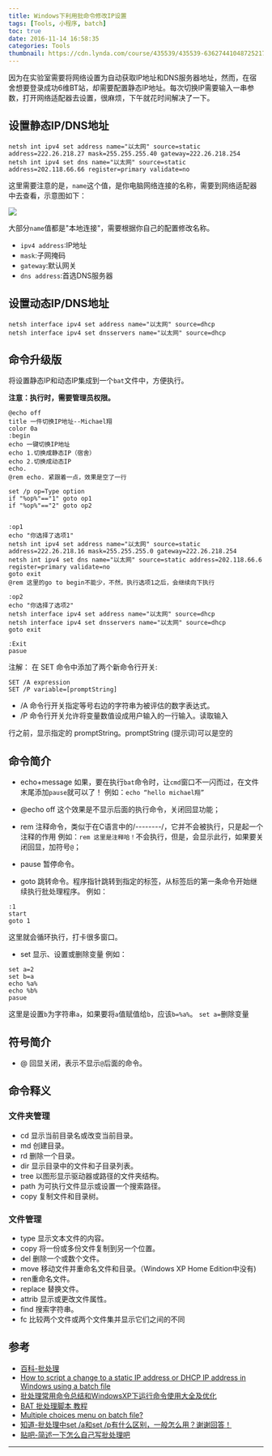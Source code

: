 ```yaml
---
title: Windows下利用批命令修改IP设置
tags: [Tools, 小程序, batch]
toc: true
date: 2016-11-14 16:58:35
categories: Tools
thumbnail: https://cdn.lynda.com/course/435539/435539-636274410487252173-16x9.jpg
---
```


因为在实验室需要将网络设置为自动获取IP地址和DNS服务器地址，然而，在宿舍想要登录成功6维BT站，却需要配置静态IP地址。每次切换IP需要输入一串参数，打开网络适配器去设置，很麻烦，下午就花时间解决了一下。

<!-- more -->

## 设置静态IP/DNS地址

```shell
netsh int ipv4 set address name="以太网" source=static address=222.26.218.27 mask=255.255.255.40 gateway=222.26.218.254
netsh int ipv4 set dns name="以太网" source=static address=202.118.66.66 register=primary validate=no
```

这里需要注意的是，`name`这个值，是你电脑网络连接的名称，需要到网络适配器中去查看，示意图如下：

![](http://ww4.sinaimg.cn/large/6d9475f6jw1f9rr07pdt5j20cr07gmyi.jpg)

大部分`name`值都是"本地连接"，需要根据你自己的配置修改名称。

- `ipv4 address`:IP地址
- `mask`:子网掩码
- `gateway`:默认网关
- `dns address`:首选DNS服务器

## 设置动态IP/DNS地址

```shell
netsh interface ipv4 set address name="以太网" source=dhcp
netsh interface ipv4 set dnsservers name="以太网" source=dhcp
```

## 命令升级版

将设置静态IP和动态IP集成到一个`bat`文件中，方便执行。

**注意：执行时，需要管理员权限。**

```shell
@echo off
title 一件切换IP地址--Michael翔
color 0a
:begin
echo 一键切换IP地址
echo 1.切换成静态IP（宿舍）
echo 2.切换成动态IP
echo.
@rem echo. 紧跟着一点，效果是空了一行

set /p op=Type option
if "%op%"=="1" goto op1
if "%op%"=="2" goto op2


:op1
echo "你选择了选项1"
netsh int ipv4 set address name="以太网" source=static address=222.26.218.16 mask=255.255.255.0 gateway=222.26.218.254
netsh int ipv4 set dns name="以太网" source=static address=202.118.66.6 register=primary validate=no
goto exit
@rem 这里的go to begin不能少，不然，执行选项1之后，会继续向下执行

:op2
echo "你选择了选项2"
netsh interface ipv4 set address name="以太网" source=dhcp
netsh interface ipv4 set dnsservers name="以太网" source=dhcp
goto exit

:Exit
pasue
```

注解：
在 SET 命令中添加了两个新命令行开关:

```shell
SET /A expression
SET /P variable=[promptString]
```

- /A 命令行开关指定等号右边的字符串为被评估的数字表达式。
- /P 命令行开关允许将变量数值设成用户输入的一行输入。读取输入

行之前，显示指定的 promptString。promptString (提示词)可以是空的

## 命令简介

- echo+message
如果，要在执行`bat`命令时，让`cmd`窗口不一闪而过，在文件末尾添加`pause`就可以了！
例如：`echo “hello michael翔”`

- @echo off
这个效果是不显示后面的执行命令，关闭回显功能；
- rem
注释命令，类似于在C语言中的/*--------*/，它并不会被执行，只是起一个注释的作用
例如：`rem 这里是注释哈！`不会执行，但是，会显示此行，如果要关闭回显，加符号`@`；
- pause
暂停命令。
- goto
跳转命令。程序指针跳转到指定的标签，从标签后的第一条命令开始继续执行批处理程序。
例如：
```
:1
start
goto 1
```
这里就会循环执行，打卡很多窗口。
- set
显示、设置或删除变量
例如：

```shell
set a=2
set b=a
echo %a%
echo %b%
pasue
```

这里是设置`b`为字符串`a`，如果要将`a`值赋值给`b`，应该`b=%a%`。
`set a=`删除变量

## 符号简介

- @
回显关闭，表示不显示`@`后面的命令。

## 命令释义

### 文件夹管理

- cd 显示当前目录名或改变当前目录。
- md 创建目录。
- rd 删除一个目录。
- dir 显示目录中的文件和子目录列表。
- tree 以图形显示驱动器或路径的文件夹结构。
- path 为可执行文件显示或设置一个搜索路径。
- copy 复制文件和目录树。

### 文件管理

- type 显示文本文件的内容。
- copy 将一份或多份文件复制到另一个位置。
- del 删除一个或数个文件。
- move 移动文件并重命名文件和目录。（Windows XP Home Edition中没有)
- ren重命名文件。
- replace 替换文件。
- attrib 显示或更改文件属性。
- find 搜索字符串。
- fc 比较两个文件或两个文件集并显示它们之间的不同

## 参考

- [百科-批处理](http://baike.baidu.com/view/80110.htm)
- [How to script a change to a static IP address or DHCP IP address in Windows using a batch file](https://mikebeach.org/2012/05/02/how-to-script-a-change-to-a-static-ip-address-or-dhcp-ip-address-in-windows/)
- [批处理常用命令总结和WindowsXP下运行命令使用大全及优化](http://blog.csdn.net/z22050519/article/details/17019137)
- [BAT 批处理脚本 教程](http://www.cnblogs.com/glaivelee/archive/2009/10/07/1578737.html)
- [Multiple choices menu on batch file?](http://stackoverflow.com/questions/14529246/multiple-choices-menu-on-batch-file)
- [知道-批处理中set /a和set /p有什么区别，一般怎么用？谢谢回答！](https://zhidao.baidu.com/question/111737455.html?qbl=relate_question_2)
- [贴吧-简述一下怎么自己写批处理吧](http://tieba.baidu.com/p/2308317172)


<script src='//w.segmentfault.com/card/1030000002497141.js?w=0&3rd=1&bg=0&bd=dddddd&cl=333333&btn=009a62&noBtn=1'></script>

----